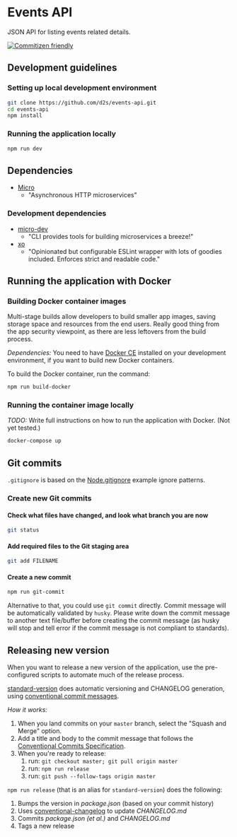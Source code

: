 # Events API

JSON API for listing events related details.

[![Commitizen friendly](https://img.shields.io/badge/commitizen-friendly-brightgreen.svg)](https://github.com/commitizen/cz-cli)

## Development guidelines

### Setting up local development environment

```sh
git clone https://github.com/d2s/events-api.git
cd events-api
npm install
```

### Running the application locally

```sh
npm run dev
```

## Dependencies

- [Micro](https://www.npmjs.com/package/micro)
  - "Asynchronous HTTP microservices"

### Development dependencies

- [micro-dev](https://www.npmjs.com/package/micro-dev)
  - "CLI provides tools for building microservices a breeze!"
- [xo](https://www.npmjs.com/package/xo)
  - "Opinionated but configurable ESLint wrapper with lots of goodies included. Enforces strict and readable code."

## Running the application with Docker

### Building Docker container images

Multi-stage builds allow developers to build smaller app images, saving storage space and resources from the end users. Really good thing from the app security viewpoint, as there are less leftovers from the build process.

_Dependencies:_ You need to have [Docker CE](https://docs.docker.com/install/) installed on your development environment, if you want to build new Docker containers.

To build the Docker container, run the command:

```sh
npm run build-docker
```

### Running the container image locally

_TODO:_ Write full instructions on how to run the application with Docker. (Not yet tested.)

```sh
docker-compose up
```

## Git commits

`.gitignore` is based on the [Node.gitignore](https://github.com/github/gitignore/blob/master/Node.gitignore) example ignore patterns.

### Create new Git commits

#### Check what files have changed, and look what branch you are now

```sh
git status
```

#### Add required files to the Git staging area

```sh
git add FILENAME
```

#### Create a new commit

```sh
npm run git-commit
```

Alternative to that, you could use `git commit` directly.
Commit message will be automatically validated by `husky`.
Please write down the commit message to another text file/buffer
before creating the commit message (as husky will stop and tell error
if the commit message is not compliant to standards).

## Releasing new version

When you want to release a new version of the application, use the pre-configured scripts to automate much of the release process.

[standard-version](https://github.com/conventional-changelog/standard-version#standard-version) does automatic versioning and CHANGELOG generation, using
[conventional commit messages](https://conventionalcommits.org).

_How it works:_

1. When you land commits on your `master` branch, select the "Squash and Merge" option.
2. Add a title and body to the commit message that follows the [Conventional Commits Specification](https://conventionalcommits.org).
3. When you're ready to release:
   1. run: `git checkout master; git pull origin master`
   2. run: `npm run release`
   3. run: `git push --follow-tags origin master`

`npm run release` (that is an alias for `standard-version`) does the following:

1. Bumps the version in _package.json_ (based on your commit history)
2. Uses [conventional-changelog](https://github.com/conventional-changelog/conventional-changelog) to update _CHANGELOG.md_
3. Commits _package.json (et al.)_ and _CHANGELOG.md_
4. Tags a new release
